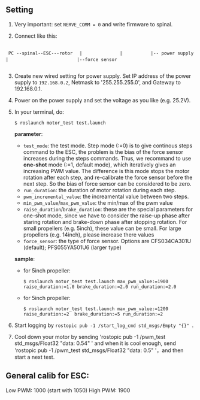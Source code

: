 ## Setting
1. Very important: set `NERVE_COMM = 0` and write firmware to spinal.

2. Connect like this:

 ``````````````````````````````````
 ``````````````````````````````````
 ```  PC --spinal--ESC---rotor  ```
 ```  |              |          ```
 ```  |-- power supply          ```
 ```  |                         ```
 ```  |--force sensor           ```
 ``````````````````````````````````
 ``````````````````````````````````
3. Create new wired setting for power supply. Set IP address of the power supply to `192.168.0.2`, Netmask to '255.255.255.0', and Gateway to 192.168.0.1.
4. Power on the power supply and set the voltage as you like (e.g. 25.2V).
5. In your terminal, do:
   ```
   $ roslaunch motor_test test.launch
   ```

   **parameter**:
   - `test_mode`: the test mode. Step mode (:=0) is to give continous steps command to the ESC, the problem is the bias of the force sensor increases during the steps commands. Thus, we recommand to use **one-shot** mode (:=1, default mode), which iteratively gives an increasing PWM value. The difference is this mode stops the motor rotation after each step, and re-calibrate the force sensor before the next step. So the bias of force sensor can be considered to be zero.
   - `run_duration`: the duration of motor rotation during each step.
   - `pwm_incremental_value`: the increamental value between two steps.
   - `min_pwm_value`/`max_pwm_value`: the min/max of the pwm value
   - `raise_duration`/`brake_duration`: these are the special parameters for one-shot mode, since we have to consider the raise-up phase after staring rotation and brake-down phase after stopping rotation. For small propellers (e.g. 5inch), these value can be small. For large propellers (e.g. 14inch), please increase there values
   - `force_sensor`: the type of force sensor. Options are CFS034CA301U (default); PFS055YA501U6 (larger type)

   **sample**:
   - for 5inch propeller:
     ```
     $ roslaunch motor_test test.launch max_pwm_value:=1900 raise_duration:=1.0 brake_duration:=2.0 run_duration:=2.0
     ```

   - for 5inch propeller:
     ```
     $ roslaunch motor_test test.launch max_pwm_value:=1200 raise_duration:=2  brake_duration:=5 run_duration:=2
     ```

6. Start logging by `rostopic pub -1 /start_log_cmd std_msgs/Empty "{}" `.

7. Cool down your motor by sending 'rostopic pub -1 /pwm_test std_msgs/Float32 "data: 0.54" ' and when it is cool enough, send 'rostopic pub -1 /pwm_test std_msgs/Float32 "data: 0.5" '，and then start a next test.

## General calib for ESC:

Low PWM: 1000 (start with 1050)
High PWM: 1900